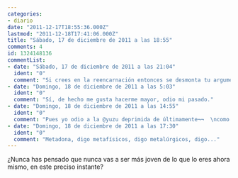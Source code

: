 ```yaml
---
categories:
- diario
date: "2011-12-17T18:55:36.000Z"
lastmod: "2011-12-18T17:41:06.000Z"
title: "Sábado, 17 de diciembre de 2011 a las 18:55"
comments: 4
id: 1324148136
commentList:
- date: "Sábado, 17 de diciembre de 2011 a las 21:04"
  ident: "0"
  comment: "Si crees en la reencarnación entonces se desmonta tu argumento."
- date: "Domingo, 18 de diciembre de 2011 a las 5:03"
  ident: "0"
  comment: "Sí, de hecho me gusta hacerme mayor, odio mi pasado."
- date: "Domingo, 18 de diciembre de 2011 a las 14:55"
  ident: "0"
  comment: "Pues yo odio a la @yuzu deprimida de últimamente¬¬  \ncomo t vea t muerdo !  \n  \nrespecto a la entrada... eso dicho de ese modo, lo pienso ahora xDDD  \n a veces he pensado lo de q el presente no existe, solo el futuro y el pasado, en cuanto vas a pensar en el presente, estás pensando en el pasado, y lo q piensas siempre es pasado..."
- date: "Domingo, 18 de diciembre de 2011 a las 17:30"
  ident: "0"
  comment: "Metadona, digo metafísicos, digo metalúrgicos, digo..."
---
```


¿Nunca has pensado que nunca vas a ser más joven de lo que lo eres ahora mismo, en este preciso instante?